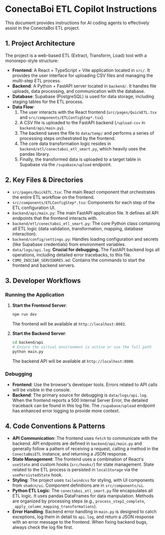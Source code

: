 # ConectaBoi ETL Copilot Instructions

This document provides instructions for AI coding agents to effectively assist in the ConectaBoi ETL project.

## 1. Project Architecture

The project is a web-based ETL (Extract, Transform, Load) tool with a monorepo-style structure:

- **Frontend**: A React + TypeScript + Vite application located in `src/`. It provides the user interface for uploading CSV files and managing the multi-step ETL process.
- **Backend**: A Python + FastAPI server located in `backend/`. It handles file uploads, data processing, and communication with the database.
- **Database**: Supabase (PostgreSQL) is used for data storage, including staging tables for the ETL process.
- **Data Flow**:
  1.  The user interacts with the React frontend (`src/pages/QuickETL.tsx` and `src/components/ETLConfigStep*.tsx`).
  2.  A CSV file is uploaded to the FastAPI backend (`/upload-csv` in `backend/api/main.py`).
  3.  The backend saves the file to `data/temp/` and performs a series of processing steps orchestrated by the frontend.
  4.  The core data transformation logic resides in `backend/etl/conectaboi_etl_smart.py`, which heavily uses the pandas library.
  5.  Finally, the transformed data is uploaded to a target table in Supabase via the `/supabase/upload` endpoint.

## 2. Key Files & Directories

- `src/pages/QuickETL.tsx`: The main React component that orchestrates the entire ETL workflow on the frontend.
- `src/components/ETLConfigStep*.tsx`: Components for each step of the ETL configuration UI.
- `backend/api/main.py`: The main FastAPI application file. It defines all API endpoints that the frontend interacts with.
- `backend/etl/conectaboi_etl_smart.py`: The core Python class containing all ETL logic (data validation, transformation, mapping, database interaction).
- `backend/config/settings.py`: Handles loading configuration and secrets (like Supabase credentials) from environment variables.
- `data/logs/api.log`: **Crucial for debugging.** The FastAPI backend logs all operations, including detailed error tracebacks, to this file.
- `COMO_INICIAR_SERVIDORES.md`: Contains the commands to start the frontend and backend servers.

## 3. Developer Workflows

### Running the Application

1.  **Start the Frontend Server**:

    ```bash
    npm run dev
    ```

    The frontend will be available at `http://localhost:8083`.

2.  **Start the Backend Server**:
    ```bash
    cd backend/api
    # Ensure the virtual environment is active or use the full path
    python main.py
    ```
    The backend API will be available at `http://localhost:8000`.

### Debugging

- **Frontend**: Use the browser's developer tools. Errors related to API calls will be visible in the console.
- **Backend**: The primary source for debugging is `data/logs/api.log`. When the frontend reports a 500 Internal Server Error, the detailed traceback can be found in this log file. The `/supabase/upload` endpoint has enhanced error logging to provide more context.

## 4. Code Conventions & Patterns

- **API Communication**: The frontend uses `fetch` to communicate with the backend. API endpoints are defined in `backend/api/main.py` and generally follow a pattern of receiving a request, calling a method in the `ConectaBoiETL` instance, and returning a JSON response.
- **State Management**: The frontend uses a combination of React's `useState` and custom hooks (`src/hooks/`) for state management. State related to the ETL process is persisted in `localStorage` via the `usePersistedState` hook.
- **Styling**: The project uses `tailwindcss` for styling, with UI components from `shadcn/ui`. Component definitions are in `src/components/ui`.
- **Python ETL Logic**: The `conectaboi_etl_smart.py` file encapsulates all ETL logic. It uses pandas DataFrames for data manipulation. Methods are organized by processing steps (e.g., `process_step1_complete`, `_apply_column_mapping_transformations`).
- **Error Handling**: Backend error handling in `main.py` is designed to catch exceptions, log them in detail to `api.log`, and return a JSON response with an error message to the frontend. When fixing backend bugs, always check the log file first.
